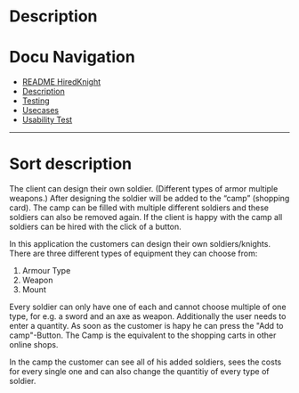 # Description


# Docu Navigation <!-- omit in toc -->
- [README HiredKnight](README.md) 
- [Description](description.md)
- [Testing](testing.md)
- [Usecases](usecases.md)
- [Usability Test](usabilitytest.md)
----------------------------------------------------------------------------------
 # Sort description
The client can design their own soldier. (Different types of armor multiple weapons.) After designing the soldier will be added to the “camp” (shopping card). 
The camp can be filled with multiple different soldiers and these soldiers can also be removed again.
If the client is happy with the camp all soldiers can be hired with the click of a button.

In this application the customers can design their own soldiers/knights. There are three different types of equipment they can choose from:
1. Armour Type
2. Weapon
3. Mount

Every soldier can only have one of each and cannot choose multiple of one type, for e.g. a sword and an axe as weapon.
Additionally the user needs to enter a quantity. As soon as the customer is hapy he can press the "Add to camp"-Button. The Camp is the equivalent to the shopping carts in other online shops.

In the camp the customer can see all of his added soldiers, sees the costs for every single one and can also change the quantitiy of every type of soldier.